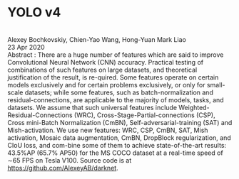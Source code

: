 YOLO v4
========
<br> Alexey Bochkovskiy, Chien-Yao Wang, Hong-Yuan Mark Liao <br>
23 Apr 2020 <br>
Abstract : There are a huge number of features which are said to improve Convolutional Neural Network (CNN) accuracy. Practical testing of combinations of such features on large datasets, and theoretical justification of the result, is re-quired. Some features operate on certain models exclusively and for certain problems exclusively, or only for small-scale datasets; while some features, such as batch-normalization and residual-connections, are applicable to the majority of models, tasks, and datasets. We assume that such universal features include Weighted-Residual-Connections (WRC), Cross-Stage-Partial-connections (CSP), Cross mini-Batch Normalization (CmBN), Self-adversarial-training (SAT) and Mish-activation. We use new features: WRC, CSP, CmBN, SAT, Mish activation, Mosaic data augmentation, CmBN, DropBlock regularization, and CIoU loss, and com-bine some of them to achieve state-of-the-art results: 43.5%AP (65.7% AP50) for the MS COCO dataset at a real-time speed of ∼65 FPS on Tesla V100. Source code is at https://github.com/AlexeyAB/darknet.

